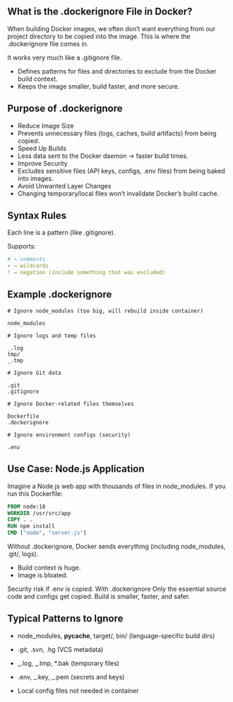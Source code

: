 ## What is the .dockerignore File in Docker?

When building Docker images, we often don’t want everything from our project directory to be copied into the image.
This is where the .dockerignore file comes in.

It works very much like a .gitignore file.

- Defines patterns for files and directories to exclude from the Docker build context.
- Keeps the image smaller, build faster, and more secure.

## Purpose of .dockerignore

- Reduce Image Size
- Prevents unnecessary files (logs, caches, build artifacts) from being copied.
- Speed Up Builds
- Less data sent to the Docker daemon → faster build times.
- Improve Security
- Excludes sensitive files (API keys, configs, .env files) from being baked into images.
- Avoid Unwanted Layer Changes
- Changing temporary/local files won’t invalidate Docker’s build cache.

## Syntax Rules

Each line is a pattern (like .gitignore).

Supports:

```yaml
# → comments
- → wildcards
! → negation (include something that was excluded)
```

## Example .dockerignore

```text
# Ignore node_modules (too big, will rebuild inside container)

node_modules

# Ignore logs and temp files

_.log
tmp/
_.tmp

# Ignore Git data

.git
.gitignore

# Ignore Docker-related files themselves

Dockerfile
.dockerignore

# Ignore environment configs (security)

.env
```

## Use Case: Node.js Application

Imagine a Node.js web app with thousands of files in node_modules.
If you run this Dockerfile:

```dockerfile
FROM node:18
WORKDIR /usr/src/app
COPY . .
RUN npm install
CMD ["node", "server.js"]
```

Without .dockerignore, Docker sends everything (including node_modules, .git/, logs).

- Build context is huge.
- Image is bloated.

Security risk if .env is copied.
With .dockerignore Only the essential source code and configs get copied.
Build is smaller, faster, and safer.

## Typical Patterns to Ignore

- node_modules, **pycache**, target/, bin/ (language-specific build dirs)

- .git, .svn, .hg (VCS metadata)

- _.log, _.tmp, \*.bak (temporary files)

- .env, _.key, _.pem (secrets and keys)

- Local config files not needed in container
